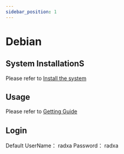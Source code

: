 ```yaml
---
sidebar_position: 1
---
```


# Debian

## System InstallationS

Please refer to [Install the system](../getting-started/install-os/)

## Usage

Please refer to [Getting Guide](../getting-started/)

## Login

Default UserName： radxa Password： radxa
